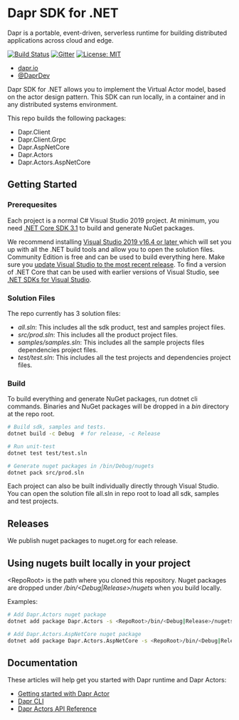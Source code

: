 # Dapr SDK for .NET

Dapr is a portable, event-driven, serverless runtime for building distributed applications across cloud and edge.

[![Build Status](https://github.com/dapr/dotnet-sdk/workflows/build/badge.svg)](https://github.com/dapr/dotnet-sdk/actions?workflow=build)
[![Gitter](https://badges.gitter.im/Dapr/community.svg)](https://gitter.im/Dapr/community?utm_source=badge&utm_medium=badge&utm_campaign=pr-badge)
[![License: MIT](https://img.shields.io/badge/License-MIT-yellow.svg)](https://opensource.org/licenses/MIT)

- [dapr.io](https://dapr.io)
- [@DaprDev](https://twitter.com/DaprDev)


Dapr SDK for .NET allows you to implement the Virtual Actor model, based on the actor design pattern. This SDK can run locally, in a container and in any distributed systems environment.

This repo builds the following packages:

- Dapr.Client
- Dapr.Client.Grpc
- Dapr.AspNetCore
- Dapr.Actors
- Dapr.Actors.AspNetCore

## Getting Started

### Prerequesites

Each project is a normal C# Visual Studio 2019 project. At minimum, you need [.NET Core SDK 3.1](https://dotnet.microsoft.com/download/dotnet-core/3.1) to build and generate NuGet packages.

We recommend installing [Visual Studio 2019 v16.4 or later ](https://www.visualstudio.com/vs/) which will set you up with all the .NET build tools and allow you to open the solution files. Community Edition is free and can be used to build everything here.
Make sure you [update Visual Studio to the most recent release](https://docs.microsoft.com/visualstudio/install/update-visual-studio). To find a version of .NET Core that can be used with earlier versions of Visual Studio, see [.NET SDKs for Visual Studio](https://dotnet.microsoft.com/download/visual-studio-sdks).

### Solution Files
The repo currently has 3 solution files:
- *all.sln*: This includes all the sdk product, test and samples project files.
- *src/prod.sln*: This includes all the product project files.
- *samples/samples.sln*: This includes all the sample projects files dependencies project files.
- *test/test.sln*: This includes all the test projects and dependencies project files.

### Build

To build everything and generate NuGet packages, run dotnet cli commands. Binaries and NuGet packages will be dropped in a *bin* directory at the repo root.

```bash
# Build sdk, samples and tests.
dotnet build -c Debug  # for release, -c Release

# Run unit-test
dotnet test test/test.sln

# Generate nuget packages in /bin/Debug/nugets
dotnet pack src/prod.sln
```

Each project can also be built individually directly through Visual Studio. You can open the solution file all.sln in repo root to load all sdk, samples and test projects.

## Releases

We publish nuget packages to nuget.org for each release.

## Using nugets built locally in your project

\<RepoRoot\> is the path where you cloned this repository.
Nuget packages are dropped under *<RepoRoot>/bin/<Debug|Release>/nugets* when you build locally.

Examples:
```bash
# Add Dapr.Actors nuget package
dotnet add package Dapr.Actors -s <RepoRoot>/bin/<Debug|Release>/nugets

# Add Dapr.Actors.AspNetCore nuget package
dotnet add package Dapr.Actors.AspNetCore -s <RepoRoot>/bin/<Debug|Release>/nugets
```

## Documentation

These articles will help get you started with Dapr runtime and Dapr Actors:

- [Getting started with Dapr Actor](docs/get-started-dapr-actor.md)
- [Dapr CLI](https://github.com/dapr/cli)
- [Dapr Actors API Reference](https://github.com/dapr/docs/blob/master/reference/api/actors.md)
